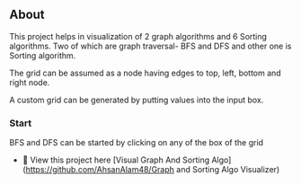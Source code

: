 <h2>About</h2>
<p>This project helps in visualization of 2 graph algorithms and 6 Sorting algorithms. Two of which are graph traversal- BFS and DFS and other one is Sorting algorithm.</p>
<p>The grid can be assumed as a node having edges to top, left, bottom and right node.</p>
<p>A custom grid can be generated by putting values into the input box.</p>
<h3>Start</h3>
<p>BFS and DFS can be started by clicking on any of the box of the grid</p>
<!-- <p>For Path Finding first selected box will be start position and second selected box will be final position, and any number of boxes can be made as wall after that.
<p>Algorithm start by clicking on start button, and displays the result for 5 seconds after reaching to target node from start node.</p> -->

- 🔭 View this project here [Visual Graph And Sorting Algo](https://github.com/AhsanAlam48/Graph and Sorting Algo Visualizer)

[](image)
